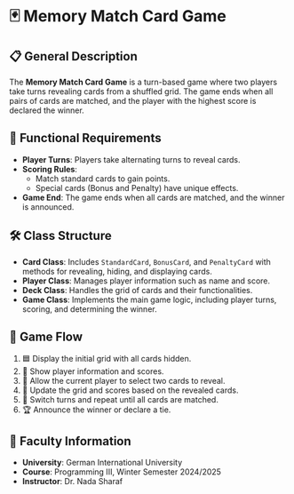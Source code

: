 # 🃏 Memory Match Card Game

## 📋 General Description
The **Memory Match Card Game** is a turn-based game where two players take turns revealing cards from a shuffled grid. The game ends when all pairs of cards are matched, and the player with the highest score is declared the winner.

## 🎯 Functional Requirements
- **Player Turns**: Players take alternating turns to reveal cards.
- **Scoring Rules**:
    - Match standard cards to gain points.
    - Special cards (Bonus and Penalty) have unique effects.
- **Game End**: The game ends when all cards are matched, and the winner is announced.

## 🛠️ Class Structure
- **Card Class**: Includes `StandardCard`, `BonusCard`, and `PenaltyCard` with methods for revealing, hiding, and displaying cards.
- **Player Class**: Manages player information such as name and score.
- **Deck Class**: Handles the grid of cards and their functionalities.
- **Game Class**: Implements the main game logic, including player turns, scoring, and determining the winner.

## 🔄 Game Flow
1. 🟦 Display the initial grid with all cards hidden.
2. 👥 Show player information and scores.
3. 🎴 Allow the current player to select two cards to reveal.
4. 🔢 Update the grid and scores based on the revealed cards.
5. 🔄 Switch turns and repeat until all cards are matched.
6. 🏆 Announce the winner or declare a tie.


## 🏫 Faculty Information
- **University**: German International University
- **Course**: Programming III, Winter Semester 2024/2025
- **Instructor**: Dr. Nada Sharaf